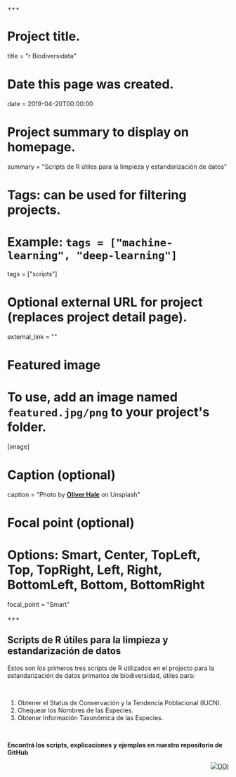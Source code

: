 +++
# Project title.
title = "r Biodiversidata"

# Date this page was created.
date = 2019-04-20T00:00:00

# Project summary to display on homepage.
summary = "Scripts de R útiles para la limpieza y estandarización de datos"

# Tags: can be used for filtering projects.
# Example: `tags = ["machine-learning", "deep-learning"]`
tags = ["scripts"]

# Optional external URL for project (replaces project detail page).
external_link = ""

# Featured image
# To use, add an image named `featured.jpg/png` to your project's folder. 
[image]
  # Caption (optional)
  caption = "Photo by [**Oliver Hale**](https://unsplash.com/photos/oTvU7Zmteic) on Unsplash"

  # Focal point (optional)
  # Options: Smart, Center, TopLeft, Top, TopRight, Left, Right, BottomLeft, Bottom, BottomRight
  focal_point = "Smart"
  
+++

## Scripts de R útiles para la limpieza y estandarización de datos

Estos son los primeros tres scripts de R utilizados en el projecto para la estandarización de datos primarios de biodiversidad, útiles para:

<br>

1. Obtener el Status de Conservación y la Tendencia Poblacional (IUCN).
2. Chequear los Nombres de las Especies.
3. Obtener Información Taxonómica de las Especies.

<br>

**Encontrá los scripts, explicaciones y ejemplos en nuestro repositorio de GitHub**

<div align="right">
<a href="https://doi.org/10.5281/zenodo.2642136"><img src="https://zenodo.org/badge/DOI/10.5281/zenodo.2642136.svg" alt="DOI"></a>
</div>

<div class="github-card" data-github="bienflorencia/rBiodiversidata" data-width="400" data-height="150" data-theme="default"></div>
<script src="//cdn.jsdelivr.net/github-cards/latest/widget.js"></script>
